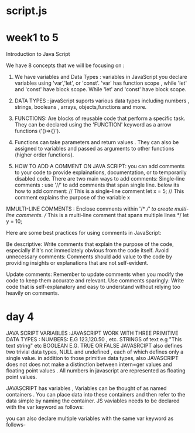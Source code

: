 # script.js
# week1 to 5 
Introduction to Java Script

We have 8 concepts that we will be focusing on : 
1. We have variables and Data Types : variables in JavaScript you declare variables using 'var','let', or 'const'. 'var' has function scope , while 'let' and 'const' have block scope. While 'let' and 'const' have block scope.
2. DATA TYPES : javaScript suports various data types including numbers , strings, booleans , arrays, objects,functions and more.
3. FUNCTIONS: Are blocks of reusable code that perform a specific task. They can be declared using the 'FUNCTION' keyword as a arrow functions ('()=>{}').
4. Functions can take parameters and return values . They can also be assigned to variables and passed as arguments to other functions (higher order functions).

5. HOW TO ADD A COMMENT ON JAVA SCRIPT: you can add comments to your code to provide explainations, documentation, or to temporarily disabled code. There are two main ways to add comments: Single-line comments : use '//' to add comments that span single line. below its how to add comment:
  // This is a single-line comment
let x = 5; // This comment explains the purpose of the variable x

MMULTI-LINE COMMENTS : Enclose comments within '/* */' to create multi-line comments. 
/* This is a multi-line comment
   that spans multiple lines */
let y = 10;

Here are some best practices for using comments in JavaScript:

Be descriptive: Write comments that explain the purpose of the code, especially if it's not immediately obvious from the code itself.
Avoid unnecessary comments: Comments should add value to the code by providing insights or explanations that are not self-evident.

Update comments: Remember to update comments when you modify the code to keep them accurate and relevant.
Use comments sparingly: Write code that is self-explanatory and easy to understand without relying too heavily on comments.

# day 4 
JAVA SCRIPT VARIABLES :JAVASCRIPT WORK WITH THREE PRIMITIVE DATA TYPES : 
NUMBERS: E.G 123,120.50 , etc.
STRINGS of text e.g "This text string" etc 
BOOLEAN E.G. TRUE OR FALSE 
JAVASRCIPT also defines two trivial data types, NULL and undefined , each of which defines only a single value. in addition to those primitive data types, also JAVASCRIPT does not does not make a distinction between intern=ger values and floating point values . All numbers in javascript are represented as floating point values.

JAVASCRIPT has variables , Variables can be thought of as named containers . You can place data into these containers and then refer to the data simple by naming the container. JS vaviables needs to be declared with the var keyword as follows: 
<script type = "text/javascript"> 
  <!--
    var money ;
    var name;
  //-->
</script>

you can also declare multiple variables with the same var keyword as follows- 
<script type= "text/javascript>
  <!--
  var money,name;
  </script>

  THIS IS HOW YOU CREATE A VARIABLE NAMED MONEY AND ASSIGN THE VALUE 2000.50 TO IT , YOU CAN ASSIGN A VALUE AT THE TIME OF INITIALIZATION AS FOLLOWS: 
  <script type ="text/javascript">
    <!--
      var nam ="Okuhle"
    var money;
    money=2000.50,

      Java is an untyped language it means that javascript variable can hold a value of any data type , you dont have to tell have to javascript during a variable declaration what type of value the variable will hold.

  # WEEK2 
    # DAY2
    WEB DESIGN

    CALLIG ONE FUNCTION FROM ANOTHER FUNCTION
Function Definition: You define multiple functions, each with a specific task to perform.

Function Calls: Within one function, you can call another function to execute its task. This can be done using the function name followed by parentheses, optionally passing any required arguments.

Chaining Functions: By nesting function calls within each other, you can create a sequence of actions. The output of one function can serve as input for another function, allowing you to build more complex processes

    // Define three functions, each returning a string
function function1() {
    return "Hello";
}

function function2() {
    return "world!";
}

function function3() {
    return " How are you?";
}

// Define a main function that calls the three functions and concatenates their results
function mainFunction() {
    var result1 = function1();
    var result2 = function2();
    var result3 = function3();
    var finalResult = result1 + " " + result2 + result3;
    return finalResult;
}

// Call the main function and print the result
console.log(mainFunction()); // Output: Hello world! How are you?

  CREATING OBJECTS WITH USER-DEFINED FUNCTIONS:

    To create objects with user-defined functions in JavaScript, you can use constructor functions or ES6 class syntax. Constructor functions are traditional and widely used, while ES6 classes provide syntactic sugar over constructor functions. Here's how you can create objects using both approaches:

    
// Define a constructor function
function Person(name, age) {
    this.name = name;
    this.age = age;
}

// Add methods to the prototype of the constructor function
Person.prototype.greet = function() {
    return "Hello, my name is " + this.name + " and I am " + this.age + " years old.";
}

// Create instances of the Person object using the 'new' keyword
var person1 = new Person("John", 30);
var person2 = new Person("Alice", 25);

// Call methods on the objects
console.log(person1.greet()); // Output: Hello, my name is John and I am 30 years old.
console.log(person2.greet()); // Output: Hello, my name is Alice and I am 25 years old.

 OPERATORS 
1. Assignment operators
2. Comparison operator
3. Arithmetic operator
4. Bitwise operator
5. logical opereators
6. String
7. Conditional operator


    # WEEK 2
    #DAY 3

      JAVASCRIPT METHODS AND THIS KEYWORD:
In JavaScript, the this keyword refers to the object that is currently executing the code. It provides a way to access properties and methods of the current object within a function or method. Understanding how this works is essential for object-oriented programming and for working with JavaScript methods.In JavaScript, methods are functions that are associated with objects. They are defined within the context of an object and are accessed using dot notation.

Example:

const person = {
  firstName: 'John',
  lastName: 'Doe',
  fullName: function() {
    return this.firstName + ' ' + this.lastName;
  }
};

console.log(person.fullName()); // Outputs: John Doe

      
    JAVA EMAIL VALIDATION CODE EXPLAINED:
    
Email validation is a crucial part of form validation, as it ensures that the email address provided by the user conforms to a certain format. While it's impossible to fully validate an email address using only JavaScript (the only sure way is to send a verification email), you can perform basic checks to ensure that the email address has a reasonable format.

   function validateEmail(email) {
  var re = /\S+@\S+\.\S+/; // Regular expression pattern for basic email format
  
  return re.test(email); // Returns true if the email matches the pattern, false otherwise
}

# WEEK 3
# DAY1

 STRINGS OPERATIONS
     Strings can created as primitives from string literals or as objects,using the strings() consructor e.g 
    const string1 = "A string primitive";
    const string2 = "Also a string primitive";
    const string3 = "Yet another string primitive";
    const string4 = new String ("A string object";

    THE ONCLICK EVENT
    
    The Onclick Event is the most frequently used event types which occur when a user clicks the left button of his mouse.

The onclick event in JavaScript is a type of event that occurs when a user clicks on an HTML element, such as a button, link, or image. It is one of the most commonly used event handlers in web development for adding interactivity to web pagOverall, the onclick event provides a simple yet powerful mechanism for adding interactive behavior to web pages. It allows developers to respond to user actions, such as clicks, taps, or touches, and create engaging and dynamic user experiences.

  THE ONSUBMIT EVENT :
    
The onsubmit event in JavaScript is an event that occurs when a form is submitted by the user. It is commonly used to handle form submission in web applications and allows developers to perform actions such as form validation, data processing, or sending form data to a server.

Here's a clear explanation of how the onsubmit event works:

Form Submission: When a user submits a form by clicking on the submit button or by pressing the Enter key while focused on a form input field, the browser generates a submit event for the form.

Event Handling: If an event handler function is registered for the onsubmit event of the form element, this function is executed when the form is submitted. The event handler function contains the code or instructions that should be performed before or after the form is submitted.

Function Execution: Inside the event handler function, you can write JavaScript code to perform various tasks or actions related to form submission. Common tasks include form validation (checking if the entered data is valid), data processing (formatting or manipulating form data), and submitting the form data to a server (via AJAX or by redirecting to a new page).

Preventing Default Behavior: In some cases, you may want to prevent the default behavior of the form submission, such as preventing the page from reloading or navigating to a new page. You can achieve this by calling the preventDefault() method on the event object passed to the event handler function.

Form Validation: Form validation is a common use case for the onsubmit event. You can validate form fields to ensure that the user has entered valid data before allowing the form to be submitted. If validation fails, you can display error messages to the user and prevent the form from being submitted until the data is corrected.

Overall, the onsubmit event provides a powerful mechanism for handling form submission in web applications. It allows developers to customize the behavior of form submission and perform additional actions as needed, making web forms more interactive and user-friendly.

  EVENT HANDLERS
    
Event handlers in programming are functions that are executed in response to specific events occurring within an application or environment. These events could be triggered by user actions, such as clicking a button, hovering over an element, typing on a keyboard, or by system events like the completion of a file download.

Definition: An event handler is a function that is designed to respond to a particular event. It "listens" for the event to occur and then executes its associated code when the event is triggered.

  Overall, event handlers play a crucial role in creating interactive and dynamic user interfaces in web development and other software applications. They allow developers to respond to user interactions and system events, enabling rich and engaging user experiences.
  
MULTI-PARAMETER FUNCTION CODING

Multi-parameter coding involves writing functions or methods in programming languages that can accept multiple parameters. Parameters are variables passed into a function, providing input data for the function to operate on. This practice allows for flexible and reusable code, as functions can handle different types and quantities of data. It's a fundamental aspect of programming, enabling developers to create modular and efficient solutions for various tasks.

    




    
    
      

      
    
    
    

    
    

    
    

    
    
    
    

      



